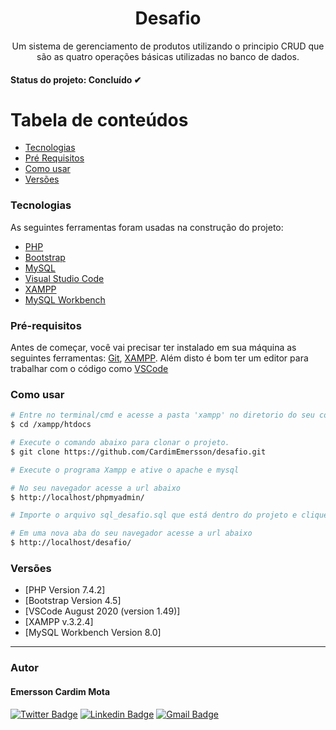 <h1 align="center">
    Desafio
</h1>
<p align="center">Um sistema de gerenciamento de produtos utilizando o principio CRUD que são as quatro operações básicas utilizadas no banco de dados.</p>

<h4> Status do projeto: Concluído ✔ </h4>

Tabela de conteúdos
=================
<!--ts-->
   * [Tecnologias](#tecnologias)
   * [Pré Requisitos](#pré-requisitos)
   * [Como usar](#como-usar)
   * [Versões](#versões)
<!--te-->

### Tecnologias

As seguintes ferramentas foram usadas na construção do projeto:

- [PHP](https://www.php.net/)
- [Bootstrap](https://getbootstrap.com/)
- [MySQL](https://www.mysql.com/)
- [Visual Studio Code](https://code.visualstudio.com/)
- [XAMPP](https://www.apachefriends.org/pt_br/index.html)
- [MySQL Workbench](https://www.mysql.com/products/workbench/)

### Pré-requisitos

Antes de começar, você vai precisar ter instalado em sua máquina as seguintes ferramentas:
[Git](https://git-scm.com), [XAMPP](https://www.apachefriends.org/pt_br/index.html).
Além disto é bom ter um editor para trabalhar com o código como [VSCode](https://code.visualstudio.com/)

### Como usar

```bash
# Entre no terminal/cmd e acesse a pasta 'xampp' no diretorio do seu computador, logo após a pasta 'htdocs'
$ cd /xampp/htdocs

# Execute o comando abaixo para clonar o projeto.
$ git clone https://github.com/CardimEmersson/desafio.git

# Execute o programa Xampp e ative o apache e mysql

# No seu navegador acesse a url abaixo
$ http://localhost/phpmyadmin/

# Importe o arquivo sql_desafio.sql que está dentro do projeto e clique em executar

# Em uma nova aba do seu navegador acesse a url abaixo
$ http://localhost/desafio/
```
### Versões
- [PHP Version 7.4.2]
- [Bootstrap Version 4.5]
- [VSCode August 2020 (version 1.49)]
- [XAMPP v.3.2.4]
- [MySQL Workbench Version 8.0] 
---
### Autor
<h4>Emersson Cardim Mota</h4>

[![Twitter Badge](https://img.shields.io/badge/-@EmerssonCardim-1ca0f1?style=flat-square&labelColor=1ca0f1&logo=twitter&logoColor=white&link=https://twitter.com/EmerssonCardim)](https://twitter.com/EmerssonCardim) 
[![Linkedin Badge](https://img.shields.io/badge/-EmerssonCardim-blue?style=flat-square&logo=Linkedin&logoColor=white&link=https://www.linkedin.com/in/emersson-cardim/)](https://www.linkedin.com/in/emersson-cardim/) 
[![Gmail Badge](https://img.shields.io/badge/-emerssonmota123@gmail.com-c14438?style=flat-square&logo=Gmail&logoColor=white&link=mailto:emerssonmota123@gmail.com)](mailto:emerssonmota123@gmail.com)
